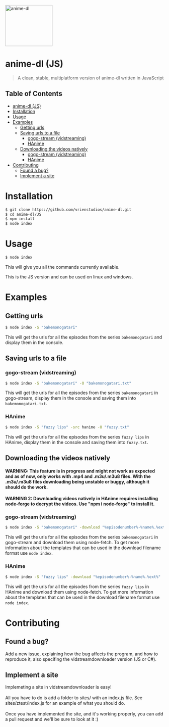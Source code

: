 <img src="https://repository-images.githubusercontent.com/280795543/9ae82b00-2747-11eb-83a2-49a3d467c9ec?width=100&height=100" alt="anime-dl" width="150" height="130"><br>

# anime-dl (JS)
> A clean, stable, multiplatform version of anime-dl written in JavaScript

## Table of Contents
- [anime-dl (JS)](#anime-dl-js)
- [Installation](#installation)
- [Usage](#usage)
- [Examples](#examples)
  * [Getting urls](#getting-urls)
  * [Saving urls to a file](#saving-urls-to-a-file)
    + [gogo-stream (vidstreaming)](#gogo-stream-vidstreaming)
    + [HAnime](#hanime)
  * [Downloading the videos natively](#downloading-the-videos-natively)
    + [gogo-stream (vidstreaming)](#gogo-stream-vidstreaming-1)
    + [HAnime](#hanime-1)
- [Contributing](#contributing)
  * [Found a bug?](#found-a-bug)
  * [Implement a site](#implement-a-site)
 
# Installation
```sh
$ git clone https://github.com/vrienstudios/anime-dl.git
$ cd anime-dl/JS
$ npm install
$ node index
```


# Usage
```sh
$ node index
```
This will give you all the commands currently available.

This is the JS version and can be used on linux and windows.

# Examples

## Getting urls
```sh
$ node index -S "bakemonogatari"
```
This will get the urls for all the episodes from the series `bakemonogatari` and display them in the console.


## Saving urls to a file
### gogo-stream (vidstreaming)
```sh
$ node index -S "bakemonogatari" -O "bakemonogatari.txt"
```
This will get the urls for all the episodes from the series `bakemonogatari` in gogo-stream, display them in the console and saving them into `bakemonogatari.txt`.<br>
### HAnime
```sh
$ node index -S "fuzzy lips" -src hanime -O "fuzzy.txt"
```
This will get the urls for all the episodes from the series `fuzzy lips` in HAnime, display them in the console and saving them into `fuzzy.txt`.<br>

## Downloading the videos natively

#### WARNING: This feature is in progress and might not work as expected and as of now, only works with .mp4 and .m3u/.m3u8 files. With the .m3u/.m3u8 files downloading being unstable or buggy, although it should do the work.
#### WARNING 2: Downloading videos natively in HAnime requires installing node-forge to decrypt the videos. Use "npm i node-forge" to install it.

### gogo-stream (vidstreaming)
```sh
$ node index -S "bakemonogatari" -download "%episodenumber%-%name%.%ext%"
```
This will get the urls for all the episodes from the series `bakemonogatari` in gogo-stream and download them using node-fetch. To get more information about the templates that can be used in the download filename format use `node index`.<br>
### HAnime
```sh
$ node index -S "fuzzy lips" -download "%episodenumber%-%name%.%ext%"
```
This will get the urls for all the episodes from the series `fuzzy lips` in HAnime and download them using node-fetch. To get more information about the templates that can be used in the download filename format use `node index`.

# Contributing

## Found a bug?
Add a new issue, explaining how the bug affects the program, and how to reproduce it, also specifing the vidstreamdownloader version (JS or C#). 

## Implement a site
Implemeting a site in vidstreamdownloader is easy! <br><br>All you have to do is add a folder to sites/ with an index.js file. See sites/ztest/index.js for an example of what you should do.<br><br> Once you have implemented the site, and it's working properly, you can add a pull request and we'll be sure to look at it :) 
